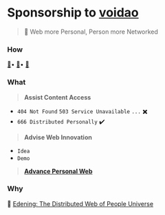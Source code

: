 # Sponsorship to [voidao](https://github.com/voidao)

> :whale: Web more Personal, Person more Networked


### How

[:money_with_wings:](https://www.patreon.com/voidao)• [:angel:](https://www.patreon.com/voidao)• [:love_letter:](mailto:henryma@edening.cn)

### What

> **Assist Content Access**
* `404 Not Found` `503 Service Unavailable` `...`  :heavy_multiplication_x:
* `666 Distributed Personally`  :heavy_check_mark:

> **Advise Web Innovation**
* `Idea`
* `Demo`

> **[Advance Personal Web](https://github.com/iMemex/roadmap)**

### Why

:house_with_garden:  [Edening: The Distributed Web of People Universe](https://one.edening.net)
